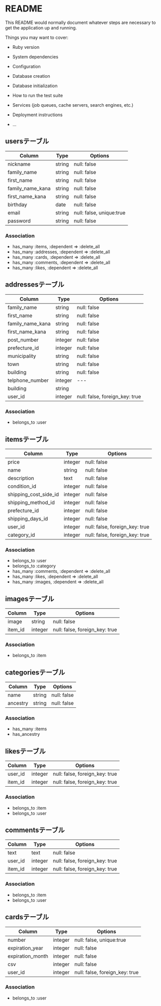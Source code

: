 # README

This README would normally document whatever steps are necessary to get the
application up and running.

Things you may want to cover:

* Ruby version

* System dependencies

* Configuration

* Database creation

* Database initialization

* How to run the test suite

* Services (job queues, cache servers, search engines, etc.)

* Deployment instructions

* ...

## usersテーブル
|Column|Type|Options|
|------|----|-------|
|nickname|string|null: false|
|family_name|string|null: false|
|first_name|string|null: false|
|family_name_kana|string|null: false|
|first_name_kana|string|null: false|
|birthday|date|null: false|
|email|string|null: false, unique:true|
|password|string|null: false|
### Association
- has_many :items, :dependent => :delete_all
- has_many :addresses, :dependent => :delete_all
- has_many :cards, :dependent => :delete_all
- has_many :comments, :dependent => :delete_all
- has_many :likes, :dependent => :delete_all

## addressesテーブル
|Column|Type|Options|
|------|----|-------|
|family_name|string|null: false|
|first_name|string|null: false|
|family_name_kana|string|null: false|
|first_name_kana|string|null: false|
|post_number|integer|null: false|
|prefecture_id|integer|null: false|
|municipality|string|null: false|
|town|string|null: false|
|building|string|null: false|
|telphone_number|integer|---|
|building|string||
|user_id|integer|null: false, foreign_key: true|
### Association
- belongs_to :user

## itemsテーブル
|Column|Type|Options|
|------|----|-------|
|price|integer|null: false|
|name|string|null: false|
|description|text|null: false|
|condition_id|integer|null: false|
|shipping_cost_side_id|integer|null: false|
|shipping_method_id|integer|null: false|
|prefecture_id|integer|null: false|
|shipping_days_id|integer|null: false|
|user_id|integer|null: false, foreign_key: true|
|category_id|integer|null: false, foreign_key: true|
### Association
- belongs_to :user
- belongs_to :category
- has_many :comments, :dependent => :delete_all
- has_many :likes, :dependent => :delete_all
- has_many :images, :dependent => :delete_all

## imagesテーブル
|Column|Type|Options|
|------|----|-------|
|image|string|null: false|
|item_id|integer|null: false, foreign_key: true|
### Association
- belongs_to :item

## categoriesテーブル
|Column|Type|Options|
|------|----|-------|
|name|string|null: false|
|ancestry|string|null: false|
### Association
- has_many :items
- has_ancestry

## likesテーブル
|Column|Type|Options|
|------|----|-------|
|user_id|integer|null: false, foreign_key: true|
|item_id|integer|null: false, foreign_key: true|
### Association
- belongs_to :item
- belongs_to :user

## commentsテーブル
|Column|Type|Options|
|------|----|-------|
|text|text|null: false|
|user_id|integer|null: false, foreign_key: true|
|item_id|integer|null: false, foreign_key: true|
### Association
- belongs_to :item
- belongs_to :user

## cardsテーブル
|Column|Type|Options|
|------|----|-------|
|number|integer|null: false, unique:true|
|expiration_year|integer|null: false|
|expiration_month|integer|null: false|
|csv|integer|null: false|
|user_id|integer|null: false, foreign_key: true|
### Association
- belongs_to :user
